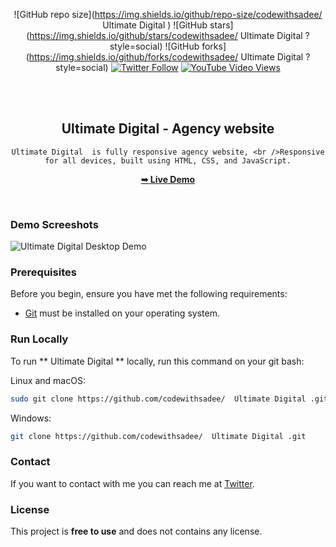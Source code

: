 <div align="center">
  
  ![GitHub repo size](https://img.shields.io/github/repo-size/codewithsadee/  Ultimate Digital )
  ![GitHub stars](https://img.shields.io/github/stars/codewithsadee/  Ultimate Digital ?style=social)
  ![GitHub forks](https://img.shields.io/github/forks/codewithsadee/  Ultimate Digital ?style=social)
[![Twitter Follow](https://img.shields.io/twitter/follow/codewithsadee_?style=social)](https://twitter.com/intent/follow?screen_name=codewithsadee_)
  [![YouTube Video Views](https://img.shields.io/youtube/views/SjhiZ_ySGzA?style=social)](https://youtu.be/SjhiZ_ySGzA)

  <br />
  <br />

  <h2 align="center">  Ultimate Digital  - Agency website</h2>

    Ultimate Digital  is fully responsive agency website, <br />Responsive for all devices, built using HTML, CSS, and JavaScript.

  <a href="https://codewithsadee.github.io/  Ultimate Digital /"><strong>➥ Live Demo</strong></a>

</div>

<br />

### Demo Screeshots

![  Ultimate Digital  Desktop Demo](./readme-images/desktop.png "Desktop Demo")

### Prerequisites

Before you begin, ensure you have met the following requirements:

* [Git](https://git-scm.com/downloads "Download Git") must be installed on your operating system.

### Run Locally

To run **  Ultimate Digital ** locally, run this command on your git bash:

Linux and macOS:

```bash
sudo git clone https://github.com/codewithsadee/  Ultimate Digital .git
```

Windows:

```bash
git clone https://github.com/codewithsadee/  Ultimate Digital .git
```

### Contact

If you want to contact with me you can reach me at [Twitter](https://www.twitter.com/codewithsadee).

### License

This project is **free to use** and does not contains any license.
